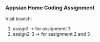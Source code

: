 ### Appsian Home Coding Assignment
Visit branch:<br>
1. assign1 -> for assignment 1
2. assign2-3 -> for assignment 2 and 3
